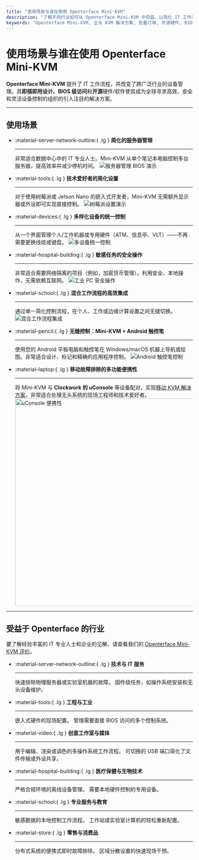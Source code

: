 ```yaml
---
title: "使用场景与谁在使用 Openterface Mini-KVM"
description: "了解不同行业如何从 Openterface Mini-KVM 中受益，以简化 IT 工作流程、实现 BIOS 级访问并提升运营效率。同时探索各种使用场景，如服务器管理、树莓派设置、安全操作、Android 触控笔控制以及使用 uConsole 进行现场故障排除。"
keywords: "Openterface Mini-KVM, 企业 KVM 解决方案, 批量订单, 开源硬件, BIOS 级访问, 无头设备管理, 安全 IT 操作, 跨平台控制, 工程, 创意工作室, 制造业, 医疗 IT, 服务器管理, 树莓派设置, Android 触控笔控制, uConsole 集成, 技术故障排除, 加密货币安全, 工作流程集成"
---
```


# 使用场景与谁在使用 Openterface Mini-KVM

**Openterface Mini-KVM** 提升了 IT 工作流程，并改变了跨广泛行业的设备管理。其**即插即用设计、BIOS 级访问**和**开源**硬件/软件使其成为全球寻求高效、安全和灵活设备控制的组织的引人注目的解决方案。

---

## 使用场景

<div class="grid cards" markdown>

- :material-server-network-outline:{ .lg } **简化的服务器管理**

  ***

  非常适合数据中心中的 IT 专业人士。Mini-KVM 从单个笔记本电脑控制多台服务器，提高效率并减少停机时间。
  <img src="https://assets.openterface.com/images/product/use-case-demo-pc-bios-1.webp" alt="服务器管理 BIOS 演示" style="max-width: 100%;"/>

- :material-tools:{ .lg } **技术爱好者的简化设置**

  ***

  对于使用树莓派或 Jetson Nano 的嵌入式开发者，Mini-KVM 无需额外显示器或外设即可实现直接控制。
  <img src="https://assets.openterface.com/images/product/use-case-demo-respberry-pi.webp" alt="树莓派设置演示" style="max-width: 100%;"/>

- :material-devices:{ .lg } **多样化设备的统一控制**

  ***

  从一个界面管理个人/工作机器或专用硬件（ATM、信息亭、VLT）——不再需要更换线缆或键盘。
  <img src="https://assets.openterface.com/images/product/use-case-demo-macmini2009-3.webp" alt="多设备统一控制" style="max-width: 100%;"/>

- :material-hospital-building:{ .lg } **敏感任务的安全操作**

  ***

  非常适合需要网络隔离的项目（例如，加密货币管理）。利用安全、本地操作，无需依赖互联网。
  <img src="https://assets.openterface.com/images/product/use-case-demo-industrial-pc.webp" alt="工业 PC 安全操作" style="max-width: 100%;"/>

- :material-school:{ .lg } **混合工作流程的高效集成**

  ***

  通过单一简化控制流程，在个人、工作或边缘计算设置之间无缝切换。
  <img src="https://assets.openterface.com/images/product/use-case-demo-macbookpro2010.webp" alt="混合工作流程集成" style="max-width: 100%;"/>

- :material-pencil:{ .lg } **无缝控制：Mini-KVM + Android 触控笔**

  ***

  使用您的 Android 平板电脑和触控笔在 Windows/macOS 机器上导航或绘图。非常适合设计、标记和精确的应用程序控制。
  <img src="https://assets.openterface.com/images/product/android_plus_pen.webp" alt="Android 触控笔控制" style="max-width: 100%;"/>

- :material-laptop:{ .lg } **移动故障排除的多功能便携性**

  ***

  将 Mini-KVM 与 **Clockwork 的 uConsole** 等设备配对，实现[移动 KVM 解决方案](https://x.com/TechxArtisan/status/1807824199152722019)，非常适合处理无头系统的现场工程师和技术爱好者。
  <img src="https://pbs.twimg.com/media/GRaeGqHa0AA_GMv?format=jpg&name=4096x4096" alt="uConsole 便携性" width="560" height="560" style="max-width: 100%;"/>

</div>

---

## 受益于 Openterface 的行业

要了解经验丰富的 IT 专业人士和企业的见解，请查看我们的 [Openterface Mini-KVM 评价](/product/minikvm/reviews/)。

<div class="grid cards" markdown>

- :material-server-network-outline:{ .lg } **技术与 IT 服务**

  ***

  快速排除物理服务器或实验室机器的故障。
  固件级任务，如操作系统安装和无头设备维护。

- :material-tools:{ .lg } **工程与工业**

  ***

  嵌入式硬件的现场配置。
  管理需要直接 BIOS 访问的多个控制系统。

- :material-video:{ .lg } **创意工作室与媒体**

  ***

  用于编辑、渲染或调色的多操作系统工作流程。
  可切换的 USB 端口简化了文件传输或外设共享。

- :material-hospital-building:{ .lg } **医疗保健与生物技术**

  ***

  严格合规环境的离线设备管理。
  需要本地硬件控制的专用设备。

- :material-school:{ .lg } **专业服务与教育**

  ***

  敏感数据的本地控制工作流程。
  工作站或实验室计算机的轻松重新配置。

- :material-store:{ .lg } **零售与消费品**

  ***

  分布式系统的便携式即时故障排除。
  区域分散设置的快速现场干预。

</div>
